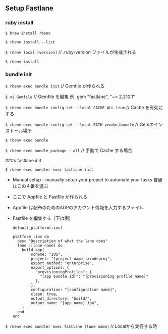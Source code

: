 ## Setup Fastlane

### ruby install

`$ brew install rbenv`

`$ rbenv install --list`

`$ rbenv local [version]` // .ruby-version ファイルが生成される

`$ rbenv install`


### bundle init

`$ rbenv exec bundle init` // Gemfile が作られる

`$ vi Gemfile` // Gemfile を編集 例: gem "fastlane", "~> 2.210.1"

`$ rbenv exec bundle config set --local CACHE_ALL true` // Cache を有効にする

`$ rbenv exec bundle config set --local PATH vendor/bundle` // Gemのインストール場所

`$ rbenv exec bundle`

`$ rbenv exec bundle package --all` // 手動で Cache する場合

###s fastlane init

`$ rbenv exec bundler exec fastlane init`

- Manual setup - manually setup your project to automate your tasks 普通はこの４番を選ぶ
- ここで Appfile と Fastfile が作られる
- Appfile は配布のためのADPのアカウント情報を入力するファイル
- Fastfile を編集する（下は例）

    ```
    default_platform(:ios)

    platform :ios do
      desc "Description of what the lane does"
      lane :[lane name] do
        build_app(
            scheme: "iOS",
            project: "[project name].xcodeproj",
            export_method: "enterprise",
            export_options: {
              "provisioningProfiles": {
                "[app bundle id]": "[provisioning profile name]"
              },
            },
            configuration: "[configuration name]",
            clean: true,
            output_directory: "build/",
            output_name: "[app name].ipa",
        )
      end
    end
    ```

`$ rbenv exec bundler exec fastlane [lane name]` // Localから実行する時
